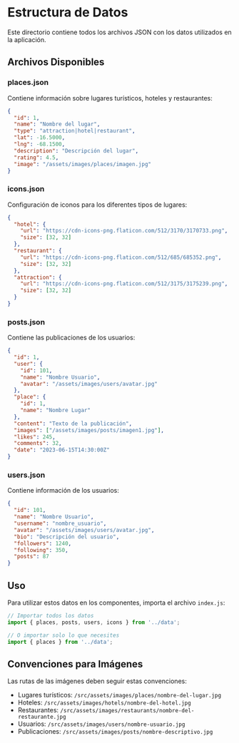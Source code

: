 # Estructura de Datos

Este directorio contiene todos los archivos JSON con los datos utilizados en la aplicación.

## Archivos Disponibles

### places.json

Contiene información sobre lugares turísticos, hoteles y restaurantes:

```json
{
  "id": 1,
  "name": "Nombre del lugar",
  "type": "attraction|hotel|restaurant",
  "lat": -16.5000,
  "lng": -68.1500,
  "description": "Descripción del lugar",
  "rating": 4.5,
  "image": "/assets/images/places/imagen.jpg"
}
```

### icons.json

Configuración de iconos para los diferentes tipos de lugares:

```json
{
  "hotel": {
    "url": "https://cdn-icons-png.flaticon.com/512/3170/3170733.png",
    "size": [32, 32]
  },
  "restaurant": {
    "url": "https://cdn-icons-png.flaticon.com/512/685/685352.png",
    "size": [32, 32]
  },
  "attraction": {
    "url": "https://cdn-icons-png.flaticon.com/512/3175/3175239.png",
    "size": [32, 32]
  }
}
```

### posts.json

Contiene las publicaciones de los usuarios:

```json
{
  "id": 1,
  "user": {
    "id": 101,
    "name": "Nombre Usuario",
    "avatar": "/assets/images/users/avatar.jpg"
  },
  "place": {
    "id": 1,
    "name": "Nombre Lugar"
  },
  "content": "Texto de la publicación",
  "images": ["/assets/images/posts/imagen1.jpg"],
  "likes": 245,
  "comments": 32,
  "date": "2023-06-15T14:30:00Z"
}
```

### users.json

Contiene información de los usuarios:

```json
{
  "id": 101,
  "name": "Nombre Usuario",
  "username": "nombre_usuario",
  "avatar": "/assets/images/users/avatar.jpg",
  "bio": "Descripción del usuario",
  "followers": 1240,
  "following": 350,
  "posts": 87
}
```

## Uso

Para utilizar estos datos en los componentes, importa el archivo `index.js`:

```js
// Importar todos los datos
import { places, posts, users, icons } from '../data';

// O importar solo lo que necesites
import { places } from '../data';
```

## Convenciones para Imágenes

Las rutas de las imágenes deben seguir estas convenciones:

- Lugares turísticos: `/src/assets/images/places/nombre-del-lugar.jpg`
- Hoteles: `/src/assets/images/hotels/nombre-del-hotel.jpg`
- Restaurantes: `/src/assets/images/restaurants/nombre-del-restaurante.jpg`
- Usuarios: `/src/assets/images/users/nombre-usuario.jpg`
- Publicaciones: `/src/assets/images/posts/nombre-descriptivo.jpg` 